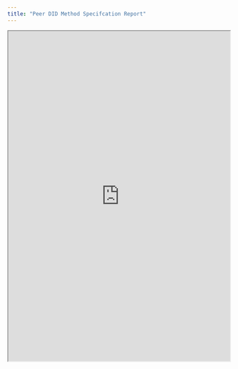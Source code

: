 ```yaml
---
title: "Peer DID Method Specifcation Report"
---
```




<iframe height="750" width="100%" src="https://ewelton.github.io/ktest/wiki.html#Peer%20DID%20Method%20Specifcation%20Report"></iframe>
